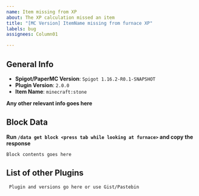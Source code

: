 ```yaml
---
name: Item missing from XP
about: The XP calculation missed an item
title: "[MC Version] ItemName missing from furnace XP"
labels: bug
assignees: Column01

---
```


## General Info

- **Spigot/PaperMC Version**: `Spigot 1.16.2-R0.1-SNAPSHOT`
- **Plugin Version**: `2.0.0`
- **Item Name**: `minecraft:stone`

**Any other relevant info goes here**

## Block Data

**Run `/data get block <press tab while looking at furnace>` and copy the response**

```
Block contents goes here
```

## List of other Plugins

```
 Plugin and versions go here or use Gist/Pastebin
```

